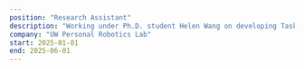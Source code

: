 ```yaml
---
position: "Research Assistant"
description: "Working under Ph.D. student Helen Wang on developing Taskverse, a structured benchmark for Bimanual Manipulation, complete with 3000+ human-collected demonstrations across 10 tasks and pre-trained checkpoints using this data."
company: "UW Personal Robotics Lab"
start: 2025-01-01
end: 2025-06-01
---
```

